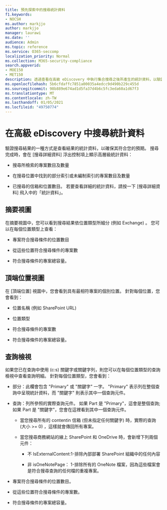 ```yaml
---
title: 預先探索中的搜尋統計資料
f1.keywords:
- NOCSH
ms.author: markjjo
author: markjjo
manager: laurawi
ms.date: ''
audience: Admin
ms.topic: reference
ms.service: O365-seccomp
localization_priority: Normal
ms.collection: M365-security-compliance
search.appverid:
- MOE150
- MET150
description: 透過查看在高級 eDiscovery 中執行集合搜尋之後所產生的統計資料，以驗證搜尋結果。
ms.openlocfilehash: 5b6cfdaffc7851a00035a4edcc9d490b229c455d
ms.sourcegitcommit: 98b889e674ad1d5fa37d4b6c5fc3eda60a1d67f3
ms.translationtype: MT
ms.contentlocale: zh-TW
ms.lasthandoff: 01/05/2021
ms.locfileid: "49750774"
---
```

# <a name="search-statistics-in-advanced-ediscovery"></a>在高級 eDiscovery 中搜尋統計資料

驗證搜尋結果的一種方式是查看結果的統計資料，以確保其符合您的預期。 搜尋完成時，會在 [搜尋詳細資料] 浮出控制項上顯示高層級統計資料：

- 搜尋所檢索的專案數目及數量

- 在搜尋位置中找到的部分索引或未編制索引的專案數目及數量

- 已搜尋的信箱和位置數目。
若要查看詳細的統計資料，請按一下 [搜尋詳細資料] 飛入中的「統計資料」。

## <a name="summary-view"></a>摘要視圖

在摘要視圖中，您可以看到搜尋結果依位置類型所細分 (例如 Exchange) 。 您可以在每個位置類型上查看：

- 專案符合搜尋條件的位置數目

- 從這些位置符合搜尋條件的專案數

- 符合搜尋條件的專案總容量。

## <a name="top-locations-view"></a>頂端位置視圖

在 [頂端位置] 視圖中，您會看到具有最相符專案的個別位置。 針對每個位置，您會看到：

- 位置名稱 (例如 SharePoint URL) 

- 位置類型

- 符合搜尋條件的專案數

- 符合搜尋條件的專案總容量。

## <a name="queries-view"></a>查詢檢視

如果您已在查詢中使用 (c:s) 關鍵字或關鍵字列，則您可以在每個位置類型的查詢檢視中查看查詢明細。 針對每個位置類型，您會看到：

- 部分：此欄會包含 "Primary" 或 "關鍵字" 一字。 "Primary" 表示列在整個查詢中呈現統計資料，而 "關鍵字" 則表示其中一個查詢元件。

- 查詢：列所參照的實際查詢元件。 如果 Part 是 "Primary"，這會是整個查詢;如果 Part 是 "關鍵字"，您會在這裡看到其中一個查詢元件。
  
  - 當您搜尋所有的 contentin 信箱 (但未指定任何關鍵字) 時，實際的查詢 (大小 >= 0) ，這樣就會傳回所有專案。
  
  - 當您搜尋商務網站的線上 SharePoint 和 OneDrive 時，會新增下列兩個元件：
    
    - 不 IsExternalContent:1-排除內部部署 SharePoint 組織中的任何內容
    
    - 非 isOneNotePage： 1-排除所有的 OneNote 檔案，因為這些檔案會是符合搜尋查詢的任何檔的重複專案。

- 專案符合搜尋條件的位置數目。

- 從這些位置符合搜尋條件的專案數。

- 符合搜尋條件的專案總容量。
